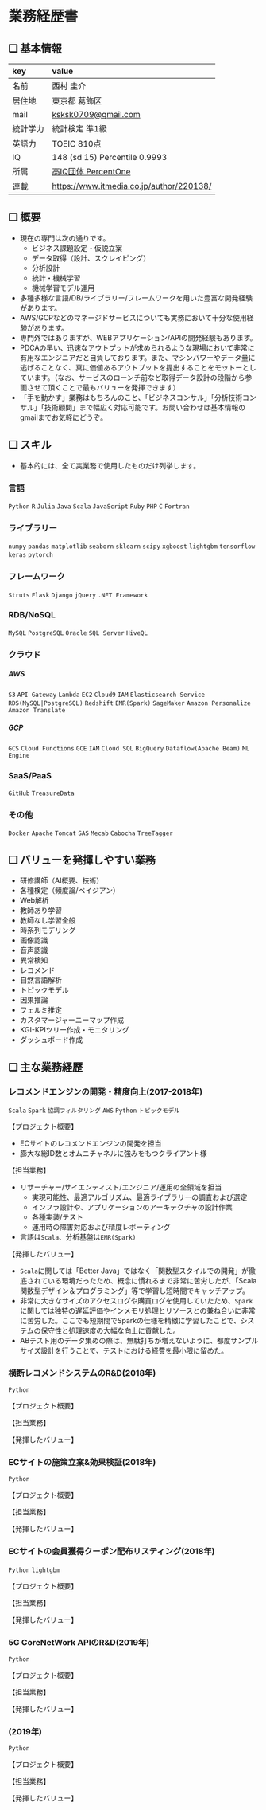 業務経歴書
===

## ❏ 基本情報

| key            | value                                    |
| :--- | :---------------------------------------- |
| 名前           | 西村 圭介                                |
| 居住地         | 東京都 葛飾区                            |
|mail|ksksk0709@gmail.com|
| 統計学力         | 統計検定 準1級                              |
| 英語力         | TOEIC 810点                              |
| IQ         | 148 (sd 15) Percentile 0.9993      |
| 所属         | [高IQ団体 PercentOne](https://www.facebook.com/iqover135/)      |
| 連載           | https://www.itmedia.co.jp/author/220138/ |

<!-- | ポートフォリオ | xxx| -->

## ❏ 概要

- 現在の専門は次の通りです。
    - ビジネス課題設定・仮説立案
    - データ取得（設計、スクレイピング）
    - 分析設計
    - 統計・機械学習
    - 機械学習モデル運用
- 多種多様な言語/DB/ライブラリー/フレームワークを用いた豊富な開発経験があります。
- AWS/GCPなどのマネージドサービスについても実務において十分な使用経験があります。
- 専門外ではありますが、WEBアプリケーション/APIの開発経験もあります。
- PDCAの早い、迅速なアウトプットが求められるような現場において非常に有用なエンジニアだと自負しております。また、マシンパワーやデータ量に逃げることなく、真に価値あるアウトプットを提出することをモットーとしています。（なお、サービスのローンチ前など取得データ設計の段階から参画させて頂くことで最もバリューを発揮できます）
- 「手を動かす」業務はもちろんのこと、「ビジネスコンサル」「分析技術コンサル」「技術顧問」まで幅広く対応可能です。お問い合わせは基本情報のgmailまでお気軽にどうぞ。

## ❏ スキル

- 基本的には、全て実業務で使用したものだけ列挙します。

### 言語

`Python` `R` `Julia` `Java` `Scala` `JavaScript` `Ruby` `PHP` `C` `Fortran`

### ライブラリー

`numpy` `pandas` `matplotlib` `seaborn` `sklearn` `scipy` `xgboost` `lightgbm` `tensorflow` `keras` `pytorch`

### フレームワーク

`Struts` `Flask` `Django` `jQuery` `.NET Framework`

### RDB/NoSQL

`MySQL` `PostgreSQL` `Oracle` `SQL Server` `HiveQL`

### クラウド

##### AWS

`S3` `API Gateway` `Lambda` `EC2` `Cloud9` `IAM` `Elasticsearch Service` `RDS(MySQL|PostgreSQL)` `Redshift` `EMR(Spark)` `SageMaker` `Amazon Personalize` `Amazon Translate`

##### GCP

`GCS` `Cloud Functions` `GCE` `IAM` `Cloud SQL` `BigQuery` `Dataflow(Apache Beam)` `ML Engine`

### SaaS/PaaS

`GitHub` `TreasureData`

### その他

`Docker` `Apache` `Tomcat` `SAS` `Mecab` `Cabocha` `TreeTagger`

## ❏ バリューを発揮しやすい業務
- 研修講師（AI概要、技術）
- 各種検定（頻度論/ベイジアン）
- Web解析
- 教師あり学習
- 教師なし学習全般
- 時系列モデリング
- 画像認識
- 音声認識
- 異常検知
- レコメンド
- 自然言語解析
- トピックモデル
- 因果推論
- フェルミ推定
- カスタマージャーニーマップ作成
- KGI-KPIツリー作成・モニタリング
- ダッシュボード作成

## ❏ 主な業務経歴

### レコメンドエンジンの開発・精度向上(2017-2018年)

`Scala` `Spark` `協調フィルタリング` `AWS` `Python` `トピックモデル`

【プロジェクト概要】
- ECサイトのレコメンドエンジンの開発を担当
- 膨大な総ID数とオムニチャネルに強みをもつクライアント様

【担当業務】
- リサーチャー/サイエンティスト/エンジニア/運用の全領域を担当
    - 実現可能性、最適アルゴリズム、最適ライブラリーの調査および選定
    - インフラ設計や、アプリケーションのアーキテクチャの設計作業
    - 各種実装/テスト
    - 運用時の障害対応および精度レポーティング
- 言語は`Scala`、分析基盤は`EMR(Spark)`

【発揮したバリュー】
- `Scala`に関しては「Better Java」ではなく「関数型スタイルでの開発」が徹底されている環境だったため、概念に慣れるまで非常に苦労したが、「Scala関数型デザイン＆プログラミング」等で学習し短時間でキャッチアップ。
- 非常に大きなサイズのアクセスログや購買ログを使用していたため、`Spark`に関しては独特の遅延評価やインメモリ処理とリソースとの兼ね合いに非常に苦労した。ここでも短期間でSparkの仕様を精緻に学習したことで、システムの保守性と処理速度の大幅な向上に貢献した。
- ABテスト用のデータ集めの際は、無駄打ちが増えないように、都度サンプルサイズ設計を行うことで、テストにおける経費を最小限に留めた。

### 横断レコメンドシステムのR&D(2018年)

`Python`

【プロジェクト概要】

【担当業務】

【発揮したバリュー】

### ECサイトの施策立案&効果検証(2018年)

`Python`

【プロジェクト概要】

【担当業務】

【発揮したバリュー】

### ECサイトの会員獲得クーポン配布リスティング(2018年)

`Python` `lightgbm`

【プロジェクト概要】

【担当業務】

【発揮したバリュー】

### 5G CoreNetWork APIのR&D(2019年)

`Python`

【プロジェクト概要】

【担当業務】

【発揮したバリュー】

### (2019年)

`Python`

【プロジェクト概要】

【担当業務】

【発揮したバリュー】

